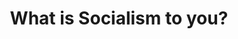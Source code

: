 ---
layout: post
type: episode
title: What is Socialism to you?
epnumber: 10
section: 0
description: William and Dr. Kade Roundy from Texas discuss the range of perspectives among people from different countries and different political persuasions. Is socialism what the Soviets had or what Scandinavians now have? Is it economic solidarity or the beginnings of a dictatorship?
image: /images/ep10banner.jpg
audio: no
video: no
categories: [socialism, libertarianism]
tags: [interview]
comments: true
---
